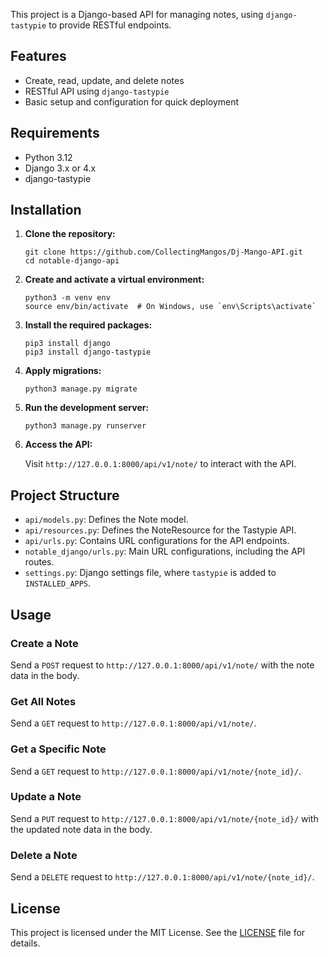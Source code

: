 This project is a Django-based API for managing notes, using `django-tastypie` to provide RESTful endpoints.

## Features

- Create, read, update, and delete notes
- RESTful API using `django-tastypie`
- Basic setup and configuration for quick deployment

## Requirements

- Python 3.12
- Django 3.x or 4.x
- django-tastypie

## Installation

1. **Clone the repository:**

    ```shell
    git clone https://github.com/CollectingMangos/Dj-Mango-API.git
    cd notable-django-api
    ```

2. **Create and activate a virtual environment:**

    ```shell
    python3 -m venv env
    source env/bin/activate  # On Windows, use `env\Scripts\activate`
    ```

3. **Install the required packages:**

    ```shell
    pip3 install django
    pip3 install django-tastypie
    ```

4. **Apply migrations:**

    ```shell
    python3 manage.py migrate
    ```

5. **Run the development server:**

    ```shell
    python3 manage.py runserver
    ```

6. **Access the API:**

    Visit `http://127.0.0.1:8000/api/v1/note/` to interact with the API.

## Project Structure

- `api/models.py`: Defines the Note model.
- `api/resources.py`: Defines the NoteResource for the Tastypie API.
- `api/urls.py`: Contains URL configurations for the API endpoints.
- `notable_django/urls.py`: Main URL configurations, including the API routes.
- `settings.py`: Django settings file, where `tastypie` is added to `INSTALLED_APPS`.

## Usage

### Create a Note

Send a `POST` request to `http://127.0.0.1:8000/api/v1/note/` with the note data in the body.

### Get All Notes

Send a `GET` request to `http://127.0.0.1:8000/api/v1/note/`.

### Get a Specific Note

Send a `GET` request to `http://127.0.0.1:8000/api/v1/note/{note_id}/`.

### Update a Note

Send a `PUT` request to `http://127.0.0.1:8000/api/v1/note/{note_id}/` with the updated note data in the body.

### Delete a Note

Send a `DELETE` request to `http://127.0.0.1:8000/api/v1/note/{note_id}/`.

## License

This project is licensed under the MIT License. See the [LICENSE](LICENSE) file for details.

